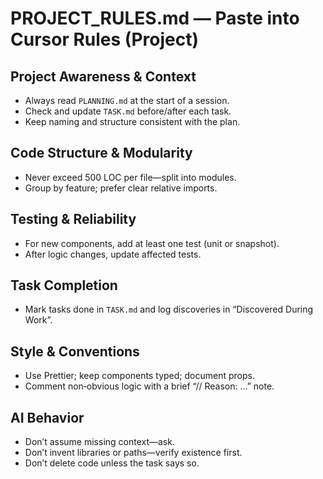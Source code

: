 # PROJECT_RULES.md — Paste into Cursor Rules (Project)

## Project Awareness & Context
- Always read `PLANNING.md` at the start of a session.
- Check and update `TASK.md` before/after each task.
- Keep naming and structure consistent with the plan.

## Code Structure & Modularity
- Never exceed 500 LOC per file—split into modules.
- Group by feature; prefer clear relative imports.

## Testing & Reliability
- For new components, add at least one test (unit or snapshot).
- After logic changes, update affected tests.

## Task Completion
- Mark tasks done in `TASK.md` and log discoveries in “Discovered During Work”.

## Style & Conventions
- Use Prettier; keep components typed; document props.
- Comment non‑obvious logic with a brief “// Reason: …” note.

## AI Behavior
- Don’t assume missing context—ask.
- Don’t invent libraries or paths—verify existence first.
- Don’t delete code unless the task says so.
